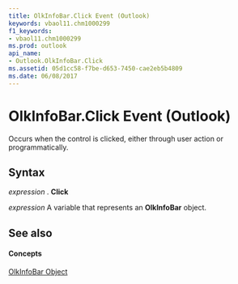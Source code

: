 ```yaml
---
title: OlkInfoBar.Click Event (Outlook)
keywords: vbaol11.chm1000299
f1_keywords:
- vbaol11.chm1000299
ms.prod: outlook
api_name:
- Outlook.OlkInfoBar.Click
ms.assetid: 05d1cc58-f7be-d653-7450-cae2eb5b4809
ms.date: 06/08/2017
---
```



# OlkInfoBar.Click Event (Outlook)

Occurs when the control is clicked, either through user action or programmatically.


## Syntax

 _expression_ . **Click**

 _expression_ A variable that represents an **OlkInfoBar** object.


## See also


#### Concepts


[OlkInfoBar Object](Outlook.OlkInfoBar.md)

